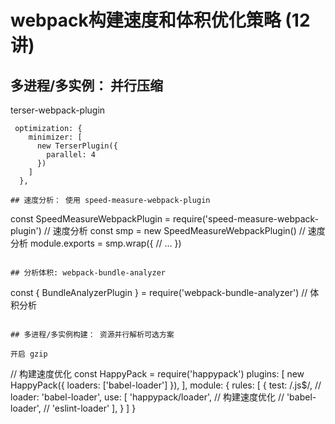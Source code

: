 # webpack构建速度和体积优化策略 (12讲)
  


## 多进程/多实例： 并行压缩

terser-webpack-plugin
```
 optimization: {
    minimizer: [
      new TerserPlugin({
        parallel: 4
      })
    ]
  },

## 速度分析： 使用 speed-measure-webpack-plugin
```
const SpeedMeasureWebpackPlugin = require('speed-measure-webpack-plugin') // 速度分析
const smp = new SpeedMeasureWebpackPlugin() // 速度分析
module.exports = smp.wrap({
   // ...
})
```

## 分析体积: webpack-bundle-analyzer 
```
const { BundleAnalyzerPlugin } = require('webpack-bundle-analyzer') // 体积分析

```

## 多进程/多实例构建： 资源并行解析可选方案

开启 gzip
```
// 构建速度优化
const HappyPack = require('happypack')
plugins: [
    new HappyPack({
      loaders: ['babel-loader']
    }),
],
module: {
   rules: [
    {
        test: /\.js$/,
        // loader: 'babel-loader',
        use: [
          'happypack/loader', // 构建速度优化
          // 'babel-loader',
          // 'eslint-loader'
        ],
    }
   ]
}
```